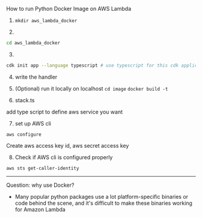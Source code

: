 How to run Python Docker Image on AWS Lambda

1. `mkdir aws_lambda_docker` 

2. 

```bash
cd aws_lambda_docker
```

3. 

```bash
cdk init app --language typescript # use typescript for this cdk application
``` 

4. write the handler


5. (Optional) run it locally on localhost
`cd image`
`docker build -t `

6. stack.ts

add type script to define aws service you want


7. set up AWS cli

`aws configure`


Create aws access key id, aws secret access key

8. Check if AWS cli is configured properly

`aws sts get-caller-identity`


---


Question: why use Docker?
- Many popular python packages use a lot platform-specific binaries or code behind the scene, and it's difficult to make these binaries working for Amazon Lambda